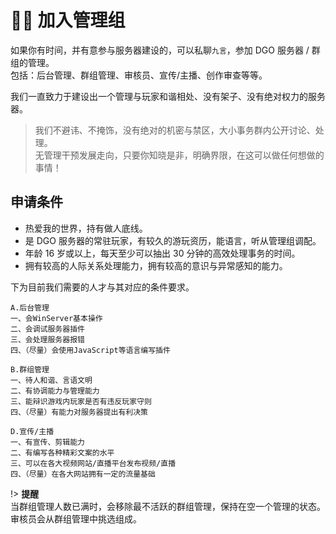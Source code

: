 <!-- other/joinManagement -->

# 👨‍⚖️ 加入管理组

如果你有时间，并有意参与服务器建设的，可以私聊`九言`，参加 DGO 服务器 / 群组的管理。</br>
包括：后台管理、群组管理、审核员、宣传/主播、创作审查等等。

我们一直致力于建设出一个管理与玩家和谐相处、没有架子、没有绝对权力的服务器。

> 我们不避讳、不掩饰，没有绝对的机密与禁区，大小事务群内公开讨论、处理。</br>
> 无管理干预发展走向，只要你知晓是非，明确界限，在这可以做任何想做的事情！

## 申请条件

- 热爱我的世界，持有做人底线。
- 是 DGO 服务器的常驻玩家，有较久的游玩资历，能语言，听从管理组调配。
- 年龄 16 岁或以上，每天至少可以抽出 30 分钟的高效处理事务的时间。
- 拥有较高的人际关系处理能力，拥有较高的意识与异常感知的能力。

下为目前我们需要的人才与其对应的条件要求。

```
A.后台管理
一、会WinServer基本操作
二、会调试服务器插件
三、会处理服务器报错
四、（尽量）会使用JavaScript等语言编写插件
```

```
B.群组管理
一、待人和谐、言语文明
二、有协调能力与管理能力
三、能辩识游戏内玩家是否有违反玩家守则
四、（尽量）有能力对服务器提出有利决策
```

```
D.宣传/主播
一、有宣传、剪辑能力
二、有编写各种精彩文案的水平
三、可以在各大视频网站/直播平台发布视频/直播
四、（尽量）在各大网站拥有一定的流量基础
```

!> **提醒**</br>
当群组管理人数已满时，会移除最不活跃的群组管理，保持在空一个管理的状态。审核员会从群组管理中挑选组成。</br>

<!--
## 管理的职责

在 DGO 群内的管理在以下情况发生时有移除并通知持有后台的管理拉黑该玩家的权利与义务： 1.玩家自己退【DGO 内/外服 玩家群】时，拉黑该玩家。 2.玩家在群里违反群规、破坏 DGO 群聊环境时，视情况禁言、移除、拉黑该玩家。 3.有确凿证据证明某玩家违反服务器规章制度如：盗窃、开挂、蓄意杀人、刷物品。 4.在 DGworld，但并未填写群在线文档【DGworld 玩家账号-注册普查】。拉黑该玩家。
若是似是而非的情况，在私聊本人，查证后再定性。
若态度恶劣，不正面回应质疑，例如失踪若干小时，转移话题或者无法给出自证证据，在游戏里但是不回应等等，则直接拉黑。
-->
